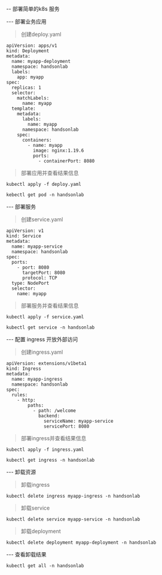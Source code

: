 -- 部署简单的k8s 服务

--- 部署业务应用

> 创建deploy.yaml

```
apiVersion: apps/v1
kind: Deployment
metadata:
  name: myapp-deployment
  namespace: handsonlab
  labels:
    app: myapp
spec:
  replicas: 1
  selector:
    matchLabels:
      name: myapp
  template:
    metadata:
      labels:
        name: myapp
      namespace: handsonlab
    spec:
      containers:
        - name: myapp
          image: nginx:1.19.6
          ports:
            - containerPort: 8080

```

> 部署应用并查看结果信息

```
kubectl apply -f deploy.yaml

kebectl get pod -n handsonlab
```

--- 部署服务

> 创建service.yaml

```
apiVersion: v1
kind: Service
metadata:
  name: myapp-service
  namespace: handsonlab
spec:
  ports:
    - port: 8080
      targetPort: 8080
      protocol: TCP
  type: NodePort
  selector:
    name: myapp
```

> 部署服务并查看结果信息

```
kubectl apply -f service.yaml

kubectl get service -n handsonlab
```

--- 配置 ingress 开放外部访问

> 创建ingress.yaml

```
apiVersion: extensions/v1beta1
kind: Ingress
metadata:
  name: myapp-ingress
  namespace: handsonlab
spec:
  rules:
    - http:
        paths:
          - path: /welcome
            backend:
              serviceName: myapp-service
              servicePort: 8080
```

> 部署ingress并查看结果信息

```
kubectl apply -f ingress.yaml

kubectl get ingress -n handsonlab
```

--- 卸载资源

> 卸载ingress

```
kubectl delete ingress myapp-ingress -n handsonlab
```

> 卸载service

```
kubectl delete service myapp-service -n handsonlab
```

> 卸载deployment

```
kubectl delete deployment myapp-deployment -n handsonlab
```

--- 查看卸载结果

```
kubectl get all -n handsonlab
```

